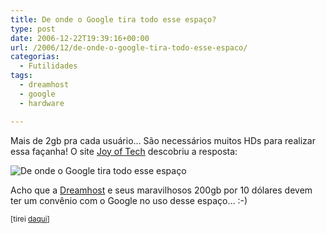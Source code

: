 ```yaml
---
title: De onde o Google tira todo esse espaço?
type: post
date: 2006-12-22T19:39:16+00:00
url: /2006/12/de-onde-o-google-tira-todo-esse-espaco/
categorias:
  - Futilidades
tags:
  - dreamhost
  - google
  - hardware

---
```

Mais de 2gb pra cada usuário… São necessários muitos HDs para realizar essa façanha! O site [Joy of Tech][1] descobriu a resposta:

![De onde o Google tira todo esse espaço](/wp-content/uploads/2006/12/tierrahd.jpg)

Acho que a [Dreamhost][2] e seus maravilhosos 200gb por 10 dólares devem ter um convênio com o Google no uso desse espaço… :-)

<small>[tirei <a href="http://www.pinceladasdaweb.com.br/blog/2006/12/06/onde-o-google-arruma-tanto-espaco-para-o-gmail/">daqui</a>]</small>

 [1]: http://www.joyoftech.com
 [2]: http://www.dreamhost.com/r.cgi?121547

